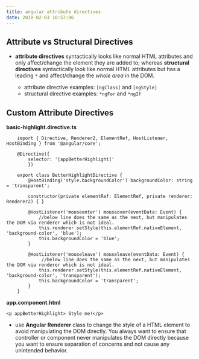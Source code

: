 ```yaml
---
title: angular attribute directives
date: 2018-02-03 10:57:06
---
```


## Attribute vs Structural Directives
- **attribute directives** syntactically looks like normal HTML attributes and only affect/change the element they are added to; whereas **structural directives** syntactically look like normal HTML attributes but has a leading `*` and affect/change the *whole area* in the DOM.

    - attribute directive examples: `[ngClass]` and `[ngStyle]`
    - structural directive examples: `*ngFor` and `*ngIf`

## Custom Attribute Directives

 **basic-highlight.directive.ts**
    
```
    import { Directive, Renderer2, ElementRef, HostListener, HostBinding } from '@angular/core';

    @Directive({
        selector: '[appBetterHighlight]'
        })

    export class BetterHighlightDirective {
        @HostBinding('style.backgroundColor') backgroundColor: string = 'transparent';

        constructor(private elementRef: ElementRef, private renderer: Renderer2) { }

        @HostListener('mouseenter') mouseover(eventData: Event) {
            //below line does the same as the next, but manipulates the DOM via renderer which is not ideal. 
            this.renderer.setStyle(this.elementRef.nativeElement, 'background-color', 'blue');
            this.backgroundColor = 'blue';
        }

        @HostListener('mouseleave') mouseleave(eventData: Event) {
             //below line does the same as the next, but manipulates the DOM via renderer which is not ideal.
            this.renderer.setStyle(this.elementRef.nativeElement, 'background-color', 'transparent'); 
            this.backgroundColor = 'transparent';
        }
    }
```
        

**app.component.html**

    <p appBetterHighlight> Style me!</p>

- use **Angular Renderer** class to change the style of a HTML element to avoid manipulating the DOM directly. You always want to ensure that controller or component never manipulates the DOM directly because you want to ensure separation of concerns and not cause any unintended behavior.

